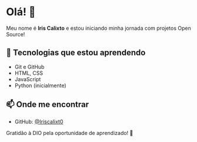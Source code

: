 # Olá! 👋

Meu nome é **Iris Calixto** e estou iniciando minha jornada com projetos Open Source!

## 🚀 Tecnologias que estou aprendendo
- Git e GitHub
- HTML, CSS
- JavaScript
- Python (inicialmente)

## 📫 Onde me encontrar
- GitHub: [@Iriscalixt0](https://github.com/Iriscalixt0)

Gratidão à DIO pela oportunidade de aprendizado! 💙

